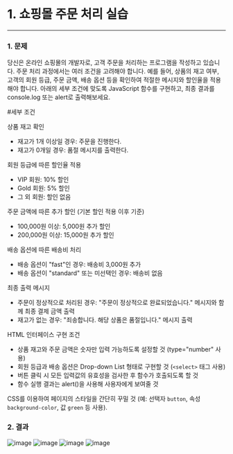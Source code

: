 # 1. 쇼핑몰 주문 처리 실습

---

### 1. 문제

당신은 온라인 쇼핑몰의 개발자로, 고객 주문을 처리하는 프로그램을 작성하고 있습니다. 주문 처리 과정에서는 여러 조건을 고려해야 합니다. 예를 들어, 상품의 재고 여부, 고객의 회원 등급, 주문 금액, 배송 옵션 등을 확인하여 적절한 메시지와 할인율을 적용해야 합니다. 아래의 세부 조건에 맞도록 JavaScript 함수를 구현하고, 최종 결과를 console.log 또는 alert로 출력해보세요.

#세부 조건

상품 재고 확인
- 재고가 1개 이상일 경우: 주문을 진행한다.
- 재고가 0개일 경우: 품절 메시지를 출력한다.

회원 등급에 따른 할인율 적용
- VIP 회원: 10% 할인
- Gold 회원: 5% 할인
- 그 외 회원: 할인 없음

주문 금액에 따른 추가 할인 (기본 할인 적용 이후 기준)
- 100,000원 이상: 5,000원 추가 할인
- 200,000원 이상: 15,000원 추가 할인

배송 옵션에 따른 배송비 처리
- 배송 옵션이 "fast"인 경우: 배송비 3,000원 추가
- 배송 옵션이 "standard" 또는 미선택인 경우: 배송비 없음

최종 출력 메시지
- 주문이 정상적으로 처리된 경우: "주문이 정상적으로 완료되었습니다." 메시지와 함께 최종 결제 금액 출력
- 재고가 없는 경우: "죄송합니다. 해당 상품은 품절입니다." 메시지 출력

HTML 인터페이스 구현 조건
- 상품 재고와 주문 금액은 숫자만 입력 가능하도록 설정할 것 (type="number" 사용)
- 회원 등급과 배송 옵션은 Drop-down List 형태로 구현할 것 (`<select>` 태그 사용)
- 버튼 클릭 시 모든 입력값의 유효성을 검사한 후 함수가 호출되도록 할 것
- 함수 실행 결과는 alert()을 사용해 사용자에게 보여줄 것

CSS를 이용하여 페이지의 스타일을 간단히 꾸밀 것 (예: 선택자 `button`, 속성 `background-color`, 값 `green` 등 사용).

### 2. 결과

![image](https://github.com/user-attachments/assets/145ea5af-1ae6-4cc6-b8bf-3415d9d3fb06)
![image](https://github.com/user-attachments/assets/f2087716-da4d-4af9-b44d-8699d056b21d)
![image](https://github.com/user-attachments/assets/1bd26353-8111-445f-92bd-467e8a236d2a)
![image](https://github.com/user-attachments/assets/1e061c66-52f2-4b0b-a4e1-0d310944c85d)

#
